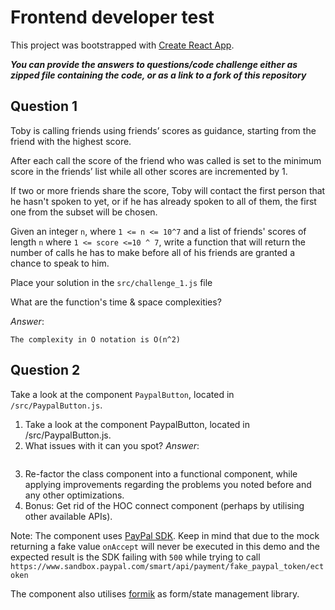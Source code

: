 
# Frontend developer test

This project was bootstrapped with [Create React App](https://github.com/facebook/create-react-app).

***You can provide the answers to questions/code challenge either as zipped file containing the code, or as a link to a fork of this repository***

## Question 1

Toby is calling friends using friends’ scores as guidance, starting from the friend with the highest score.

After each call the score of the friend who was called is set to the minimum score in the friends’ list while all other scores are incremented by 1.

If two or more friends share the score, Toby will contact the first person that he hasn't spoken to yet, or if he has already spoken to all of them, the first one from the subset will be chosen.

Given an integer `n`, where `1 <= n <= 10^7` and a list of friends' scores of length `n` where `1 <= score <=10 ^ 7`, write a function that will return the number of calls he has to make before all of his friends are granted a chance to speak to him.

 Place your solution in the `src/challenge_1.js` file

 What are the function's time & space complexities?
 
 *Answer*:
 ```
 The complexity in O notation is O(n^2)

 ```


## Question 2

Take a look at the component `PaypalButton`, located in `/src/PaypalButton.js`.


1. Take a look at the component PaypalButton, located in /src/PaypalButton.js.
2. What issues with it can you spot?
    *Answer*:
    ```txt

    ```
3. Re-factor the class component into a functional component, while applying improvements regarding the problems you noted before and any other optimizations.
4. Bonus: Get rid of the HOC connect component (perhaps by utilising other available APIs).

Note: The component uses [PayPal SDK](https://developer.paypal.com/docs/business/javascript-sdk/javascript-sdk-reference/). Keep in mind that due to the mock returning a fake value `onAccept` will never be executed in this demo and the expected result is the SDK failing with `500` while trying to call `https://www.sandbox.paypal.com/smart/api/payment/fake_paypal_token/ectoken`

The component also utilises [formik](https://formik.org/) as form/state management library.
